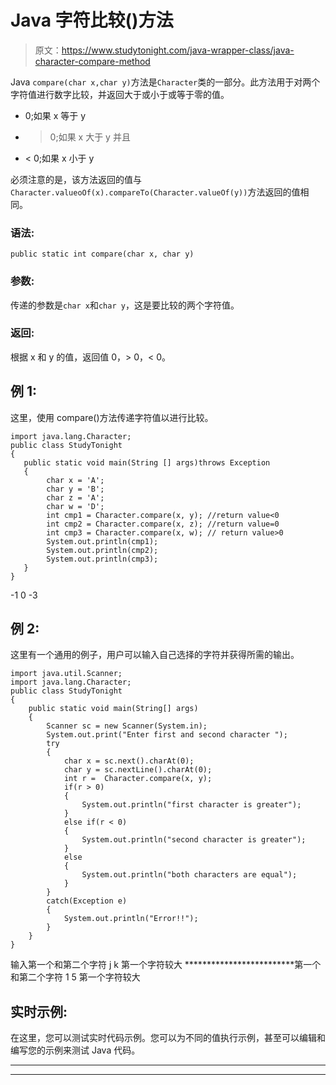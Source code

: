 # Java 字符比较()方法

> 原文：<https://www.studytonight.com/java-wrapper-class/java-character-compare-method>

Java `compare(char x,char y)`方法是`Character`类的一部分。此方法用于对两个字符值进行数字比较，并返回大于或小于或等于零的值。

*   0;如果 x 等于 y
*   > 0;如果 x 大于 y 并且
*   < 0;如果 x 小于 y

必须注意的是，该方法返回的值与`Character.valueoOf(x).compareTo(Character.valueOf(y))`方法返回的值相同。

### 语法:

```
public static int compare(char x, char y)
```

### 参数:

传递的参数是`char x`和`char y`，这是要比较的两个字符值。

### 返回:

根据 x 和 y 的值，返回值 0，> 0，< 0。

## 例 1:

这里，使用 compare()方法传递字符值以进行比较。

```
import java.lang.Character;
public class StudyTonight
{    
   public static void main(String [] args)throws Exception
   {   
        char x = 'A';  
		char y = 'B';
		char z = 'A';
		char w = 'D';
		int cmp1 = Character.compare(x, y); //return value<0
		int cmp2 = Character.compare(x, z); //return value=0
		int cmp3 = Character.compare(x, w); // return value>0
		System.out.println(cmp1);
		System.out.println(cmp2);
		System.out.println(cmp3);    
   }
}
```

-1
0
-3

## 例 2:

这里有一个通用的例子，用户可以输入自己选择的字符并获得所需的输出。

```
import java.util.Scanner; 
import java.lang.Character;
public class StudyTonight 
{  
	public static void main(String[] args) 
	{      
		Scanner sc = new Scanner(System.in);  
		System.out.print("Enter first and second character ");  
		try
		{
			char x = sc.next().charAt(0);  
			char y = sc.nextLine().charAt(0);  
			int r =  Character.compare(x, y);    
			if(r > 0)
			{  
				System.out.println("first character is greater");  
			}
			else if(r < 0) 
			{  
				System.out.println("second character is greater");  
			} 
			else
			{  
				System.out.println("both characters are equal");
			}
		}
		catch(Exception e)
		{
			System.out.println("Error!!");
		}          
	}  
} 
```

输入第一个和第二个字符 j k
第一个字符较大
*************************第一个和第二个字符 1 5
第一个字符较大

## 实时示例:

在这里，您可以测试实时代码示例。您可以为不同的值执行示例，甚至可以编辑和编写您的示例来测试 Java 代码。

* * *

* * *